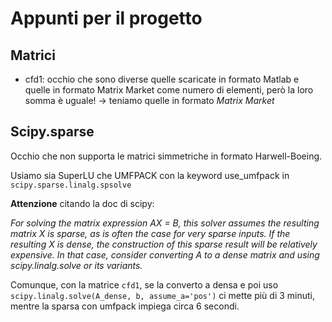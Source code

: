 # Appunti per il progetto

## Matrici

- cfd1: occhio che sono diverse quelle scaricate in formato Matlab e quelle in formato Matrix Market come numero di elementi, però la loro somma è uguale! -> teniamo quelle in formato *Matrix Market*

## Scipy.sparse

Occhio che non supporta le matrici simmetriche in formato Harwell-Boeing.

Usiamo sia SuperLU che UMFPACK con la keyword use_umfpack in `scipy.sparse.linalg.spsolve`

**Attenzione** citando la doc di scipy:

*For solving the matrix expression AX = B, this solver assumes the resulting matrix X is sparse, as is often the case for very sparse inputs. If the resulting X is dense, the construction of this sparse result will be relatively expensive. In that case, consider converting A to a dense matrix and using scipy.linalg.solve or its variants.*

Comunque, con la matrice `cfd1`, se la converto a densa e poi uso `scipy.linalg.solve(A_dense, b, assume_a='pos')` ci mette più di 3 minuti, mentre la sparsa con umfpack impiega circa 6 secondi.
